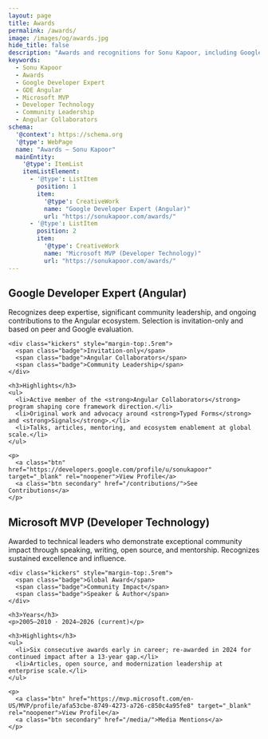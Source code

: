 ```yaml
---
layout: page
title: Awards
permalink: /awards/
image: /images/og/awards.jpg
hide_title: false
description: "Awards and recognitions for Sonu Kapoor, including Google Developer Expert (Angular) and Microsoft MVP (Developer Technology), highlighting community leadership and impact."
keywords:
  - Sonu Kapoor
  - Awards
  - Google Developer Expert
  - GDE Angular
  - Microsoft MVP
  - Developer Technology
  - Community Leadership
  - Angular Collaborators
schema:
  '@context': https://schema.org
  '@type': WebPage
  name: "Awards – Sonu Kapoor"
  mainEntity:
    '@type': ItemList
    itemListElement:
      - '@type': ListItem
        position: 1
        item:
          '@type': CreativeWork
          name: "Google Developer Expert (Angular)"
          url: "https://sonukapoor.com/awards/"
      - '@type': ListItem
        position: 2
        item:
          '@type': CreativeWork
          name: "Microsoft MVP (Developer Technology)"
          url: "https://sonukapoor.com/awards/"
---
```



<div class="grid grid-2">
  <section class="card">
    <h2>Google Developer Expert (Angular)</h2>
    <p class="muted">
      Recognizes deep expertise, significant community leadership, and ongoing contributions to the Angular ecosystem.
      Selection is invitation-only and based on peer and Google evaluation.
    </p>

    <div class="kickers" style="margin-top:.5rem">
      <span class="badge">Invitation-only</span>
      <span class="badge">Angular Collaborators</span>
      <span class="badge">Community Leadership</span>
    </div>

    <h3>Highlights</h3>
    <ul>
      <li>Active member of the <strong>Angular Collaborators</strong> program shaping core framework direction.</li>
      <li>Original work and advocacy around <strong>Typed Forms</strong> and <strong>Signals</strong>.</li>
      <li>Talks, articles, mentoring, and ecosystem enablement at global scale.</li>
    </ul>

    <p>
      <a class="btn" href="https://developers.google.com/profile/u/sonukapoor" target="_blank" rel="noopener">View Profile</a>
      <a class="btn secondary" href="/contributions/">See Contributions</a>
    </p>
  </section>

  <section class="card">
    <h2>Microsoft MVP (Developer Technology)</h2>
    <p class="muted">
      Awarded to technical leaders who demonstrate exceptional community impact through speaking, writing, open source,
      and mentorship. Recognizes sustained excellence and influence.
    </p>

    <div class="kickers" style="margin-top:.5rem">
      <span class="badge">Global Award</span>
      <span class="badge">Community Impact</span>
      <span class="badge">Speaker & Author</span>
    </div>

    <h3>Years</h3>
    <p>2005–2010 · 2024–2026 (current)</p>

    <h3>Highlights</h3>
    <ul>
      <li>Six consecutive awards early in career; re-awarded in 2024 for continued impact after a 13-year gap.</li>
      <li>Articles, open source, and modernization leadership at enterprise scale.</li>
    </ul>

    <p>
      <a class="btn" href="https://mvp.microsoft.com/en-US/MVP/profile/afa53cbe-8749-4273-a726-c850c4a95fe8" target="_blank" rel="noopener">View Profile</a>
      <a class="btn secondary" href="/media/">Media Mentions</a>
    </p>
  </section>
</div>
